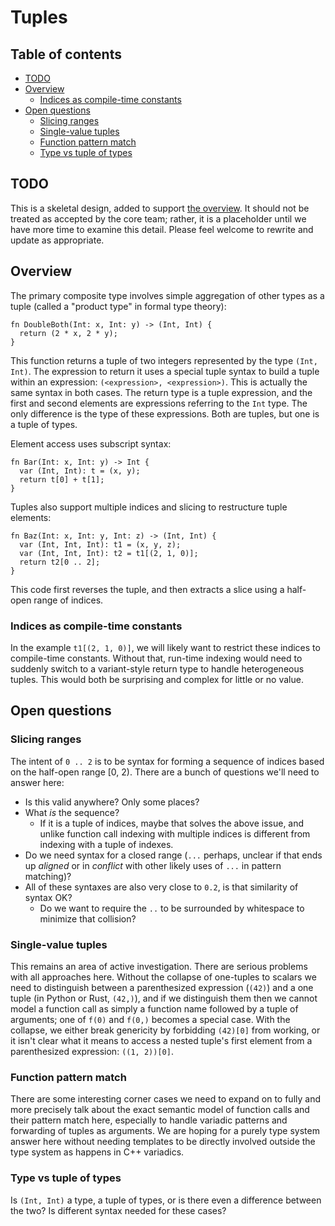 # Tuples

<!--
Part of the Carbon Language project, under the Apache License v2.0 with LLVM
Exceptions. See /LICENSE for license information.
SPDX-License-Identifier: Apache-2.0 WITH LLVM-exception
-->

<!-- toc -->

## Table of contents

-   [TODO](#todo)
-   [Overview](#overview)
    -   [Indices as compile-time constants](#indices-as-compile-time-constants)
-   [Open questions](#open-questions)
    -   [Slicing ranges](#slicing-ranges)
    -   [Single-value tuples](#single-value-tuples)
    -   [Function pattern match](#function-pattern-match)
    -   [Type vs tuple of types](#type-vs-tuple-of-types)

<!-- tocstop -->

## TODO

This is a skeletal design, added to support [the overview](README.md). It should
not be treated as accepted by the core team; rather, it is a placeholder until
we have more time to examine this detail. Please feel welcome to rewrite and
update as appropriate.

## Overview

The primary composite type involves simple aggregation of other types as a tuple
(called a "product type" in formal type theory):

```
fn DoubleBoth(Int: x, Int: y) -> (Int, Int) {
  return (2 * x, 2 * y);
}
```

This function returns a tuple of two integers represented by the type
`(Int, Int)`. The expression to return it uses a special tuple syntax to build a
tuple within an expression: `(<expression>, <expression>)`. This is actually the
same syntax in both cases. The return type is a tuple expression, and the first
and second elements are expressions referring to the `Int` type. The only
difference is the type of these expressions. Both are tuples, but one is a tuple
of types.

Element access uses subscript syntax:

```
fn Bar(Int: x, Int: y) -> Int {
  var (Int, Int): t = (x, y);
  return t[0] + t[1];
}
```

Tuples also support multiple indices and slicing to restructure tuple elements:

```
fn Baz(Int: x, Int: y, Int: z) -> (Int, Int) {
  var (Int, Int, Int): t1 = (x, y, z);
  var (Int, Int, Int): t2 = t1[(2, 1, 0)];
  return t2[0 .. 2];
}
```

This code first reverses the tuple, and then extracts a slice using a half-open
range of indices.

### Indices as compile-time constants

In the example `t1[(2, 1, 0)]`, we will likely want to restrict these indices to
compile-time constants. Without that, run-time indexing would need to suddenly
switch to a variant-style return type to handle heterogeneous tuples. This would
both be surprising and complex for little or no value.

## Open questions

### Slicing ranges

The intent of `0 .. 2` is to be syntax for forming a sequence of indices based
on the half-open range [0, 2). There are a bunch of questions we'll need to
answer here:

-   Is this valid anywhere? Only some places?
-   What _is_ the sequence?
    -   If it is a tuple of indices, maybe that solves the above issue, and
        unlike function call indexing with multiple indices is different from
        indexing with a tuple of indexes.
-   Do we need syntax for a closed range (`...` perhaps, unclear if that ends up
    _aligned_ or in _conflict_ with other likely uses of `...` in pattern
    matching)?
-   All of these syntaxes are also very close to `0.2`, is that similarity of
    syntax OK?
    -   Do we want to require the `..` to be surrounded by whitespace to
        minimize that collision?

### Single-value tuples

This remains an area of active investigation. There are serious problems with
all approaches here. Without the collapse of one-tuples to scalars we need to
distinguish between a parenthesized expression (`(42)`) and a one tuple (in
Python or Rust, `(42,)`), and if we distinguish them then we cannot model a
function call as simply a function name followed by a tuple of arguments; one of
`f(0)` and `f(0,)` becomes a special case. With the collapse, we either break
genericity by forbidding `(42)[0]` from working, or it isn't clear what it means
to access a nested tuple's first element from a parenthesized expression:
`((1, 2))[0]`.

### Function pattern match

There are some interesting corner cases we need to expand on to fully and more
precisely talk about the exact semantic model of function calls and their
pattern match here, especially to handle variadic patterns and forwarding of
tuples as arguments. We are hoping for a purely type system answer here without
needing templates to be directly involved outside the type system as happens in
C++ variadics.

### Type vs tuple of types

Is `(Int, Int)` a type, a tuple of types, or is there even a difference between
the two? Is different syntax needed for these cases?
